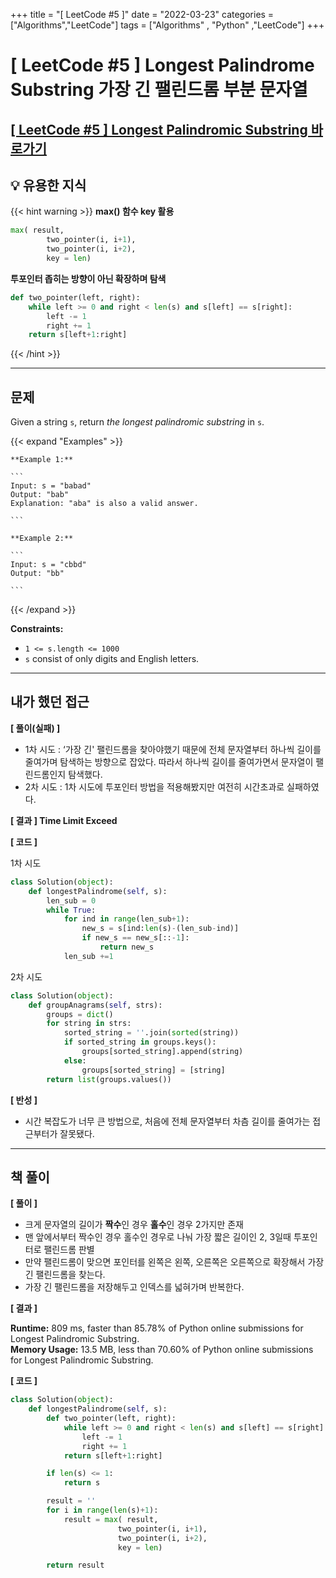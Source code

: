 +++
title = "[ LeetCode #5 ]"
date = "2022-03-23"
categories = ["Algorithms","LeetCode"]
tags = ["Algorithms" , "Python" ,"LeetCode"]
+++

# [ LeetCode #5 ] Longest Palindrome Substring 가장 긴 팰린드롬 부분 문자열

## [[ LeetCode #5 ] Longest Palindromic Substring 바로가기 ](https://leetcode.com/problems/longest-palindromic-substring/)

## 💡 유용한 지식

{{< hint warning >}}
**max() 함수 key 활용**

```python
max( result,
        two_pointer(i, i+1),
        two_pointer(i, i+2),
        key = len)
```

**투포인터 좁히는 방향이 아닌 확장하며 탐색**

```python
def two_pointer(left, right):
	while left >= 0 and right < len(s) and s[left] == s[right]:
		left -= 1
		right += 1
	return s[left+1:right]
```

{{< /hint >}}

---

## 문제

Given a string `s`, return *the longest palindromic substring* in `s`.

{{< expand "Examples" >}}

    **Example 1:**

    ```
    Input: s = "babad"
    Output: "bab"
    Explanation: "aba" is also a valid answer.

    ```

    **Example 2:**

    ```
    Input: s = "cbbd"
    Output: "bb"

    ```

{{< /expand >}}

**Constraints:**

- `1 <= s.length <= 1000`
- `s` consist of only digits and English letters.

---

## 내가 했던 접근

**[ 풀이(실패) ]**

- 1차 시도 : ‘가장 긴' 팰린드롬을 찾아야했기 때문에 전체 문자열부터 하나씩 길이를 줄여가며 탐색하는 방향으로 잡았다. 따라서 하나씩 길이를 줄여가면서 문자열이 팰린드롬인지 탐색했다.
- 2차 시도 : 1차 시도에 투포인터 방법을 적용해봤지만 여전히 시간초과로 실패하였다.

**[ 결과 ] Time Limit Exceed**

**[ 코드 ]**

1차 시도

```python
class Solution(object):
    def longestPalindrome(self, s):
        len_sub = 0
        while True:
            for ind in range(len_sub+1):
                new_s = s[ind:len(s)-(len_sub-ind)]
                if new_s == new_s[::-1]:
                    return new_s
            len_sub +=1
```

2차 시도

```python
class Solution(object):
    def groupAnagrams(self, strs):
        groups = dict()
        for string in strs:
            sorted_string = ''.join(sorted(string))
            if sorted_string in groups.keys():
                groups[sorted_string].append(string)
            else:
                groups[sorted_string] = [string]
        return list(groups.values())
```

**[ 반성 ]**

- 시간 복잡도가 너무 큰 방법으로, 처음에 전체 문자열부터 차츰 길이를 줄여가는 접근부터가 잘못됐다.

---

## 책 풀이

**[ 풀이 ]**

- 크게 문자열의 길이가 **짝수**인 경우 **홀수**인 경우 2가지만 존재
- 맨 앞에서부터 짝수인 경우 홀수인 경우로 나눠
  가장 짧은 길이인 2, 3일때 투포인터로 팰린드롬 판별
- 만약 팰린드롬이 맞으면 포인터를 왼쪽은 왼쪽, 오른쪽은 오른쪽으로 확장해서 가장 긴 팰린드롬을 찾는다.
- 가장 긴 팰린드롬을 저장해두고 인덱스를 넓혀가며 반복한다.

**[ 결과 ]**

**Runtime:** 809 ms, faster than 85.78% of Python online submissions for Longest Palindromic Substring.  
**Memory Usage:** 13.5 MB, less than 70.60% of Python online submissions for Longest Palindromic Substring.

**[ 코드 ]**

```python
class Solution(object):
    def longestPalindrome(self, s):
        def two_pointer(left, right):
            while left >= 0 and right < len(s) and s[left] == s[right]:
                left -= 1
                right += 1
            return s[left+1:right]

        if len(s) <= 1:
            return s

        result = ''
        for i in range(len(s)+1):
            result = max( result,
                        two_pointer(i, i+1),
                        two_pointer(i, i+2),
                        key = len)

        return result
```
